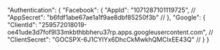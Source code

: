 "Authentication": {
  "Facebook": {
    "AppId": "1071287101119725", //
    "AppSecret": "b6fdf1abe67ae1a1f9ae8dbf85250f3b" //
  },
  "Google": {
    "ClientId": "259572018019-oe41ude3d7fof9l33mkbthbbheru37rp.apps.googleusercontent.com", //
    "ClientSecret": "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" //
  }
}